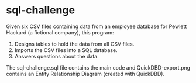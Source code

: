 # sql-challenge

Given six CSV files containing data from an employee database for Pewlett Hackard (a fictional company), this program:
  1. Designs tables to hold the data from all CSV files.
  2. Imports the CSV files into a SQL database.
  3. Answers questions about the data.

The sql-challenge.sql file contains the main code and QuickDBD-export.png contains an Entity Relationship Diagram (created with QuickDBD).

